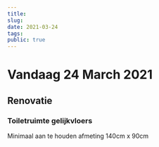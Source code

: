 ```yaml
---
title:
slug: 
date: 2021-03-24
tags: 
public: true
---
```


# Vandaag 24 March 2021
## Renovatie
### Toiletruimte gelijkvloers
Minimaal aan te houden afmeting 140cm x 90cm

